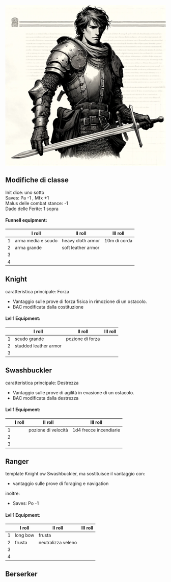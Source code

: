 ![Guerrieri](../../assets/img/fighter.webp)


## Modifiche di classe
Init dice: uno sotto  
Saves: Pa -1 , Mfx +1  
Malus delle combat stance: -1   
Dado delle Ferite: 1 sopra 

#### Funnell equipment: 
||I roll|II roll|III roll|
|-|--|--|--|
|1|arma media e scudo|heavy cloth armor|10m di corda|
|2|arma grande |soft leather armor||
|3||||
|4||||

## Knight

caratteristica principale: Forza 
- Vantaggio sulle prove di forza fisica in rimozione di un ostacolo.
- BAC modificata dalla costituzione 

#### Lvl 1 Equipment:
||I roll|II roll|III roll|
|-|-|-|-|
|1|scudo grande|pozione di forza||
|2|studded leather armor|||
|3||||

## Swashbuckler

caratteristica principale: Destrezza
- Vantaggio sulle prove di agilità in evasione di un ostacolo.
- BAC modificata dalla destrezza

  
#### Lvl 1 Equipment:
||I roll|II roll|III roll|
|-|-|-|-|
|1||pozione di velocità|1d4 frecce incendiarie|
|2||||
|3||||


## Ranger

template Knight ow Swashbuckler, ma sostituisce il vantaggio con:
- vantaggio sulle prove di foraging e navigation

inoltre:

- Saves: Po -1

  
#### Lvl 1 Equipment:
||I roll|II roll|III roll|
|-|-|-|-|
|1|long bow|frusta||
|2|frusta|neutralizza veleno||
|3||||
|4||||

## Berserker


